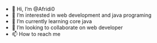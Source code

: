 - 👋 Hi, I’m @Afridi0
- 👀 I’m interested in web development and java programing
- 🌱 I’m currently learning core java
- 💞️ I’m looking to collaborate on web developer
- 📫 How to reach me 

<!---
Afridi0/Afridi0 is a ✨ special ✨ repository because its `README.md` (this file) appears on your GitHub profile.
You can click the Preview link to take a look at your changes.
--->
